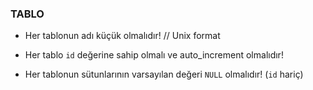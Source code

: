 ### TABLO

- Her tablonun adı küçük olmalıdır! // Unix format

- Her tablo `id` değerine sahip olmalı ve auto_increment olmalıdır!

- Her tablonun sütunlarının varsayılan değeri `NULL` olmalıdır! (`id` hariç)